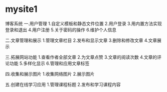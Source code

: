 
# mysite1
博客系统
一.用户管理
    1.自定义模板和静态文件位置
    2.用户登录
    3.用内置方法实现登录和退出
    4.用户注册
    5.关于密码的操作
    6.维护个人信息

二.文章管理和展示
    1.管理文章栏目
    2.发布和显示文章
    3.删除和修改文章
    4.文章展示

三.拓展网站功能
    1.查看作者全部文章
    2.为文章点赞
    3.文章的阅读次数
    4.文章的评论功能
    5.多样化显示
    6.管理和应用文章标签

四.收集和展示图片
    1.收集网络图片
    2.展示图片

五.创建在线学习应用
    1.管理课程标题
    2.发布和学习课程内容


